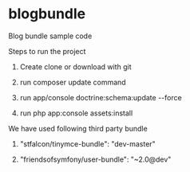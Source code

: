 # blogbundle
Blog bundle sample code 

Steps to run the project

1) Create clone or download with git

2) run composer update command

3) run app/console doctrine:schema:update --force

4) run php app:console assets:install

We have used following third party bundle

1) "stfalcon/tinymce-bundle": "dev-master"

2) "friendsofsymfony/user-bundle": "~2.0@dev"
